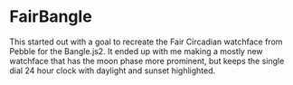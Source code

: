 # FairBangle
This started out with a goal to recreate the Fair Circadian watchface from Pebble for the Bangle.js2.
It ended up with me making a mostly new watchface that has the moon phase more prominent, but keeps the single dial 24 hour clock with daylight and sunset highlighted.
